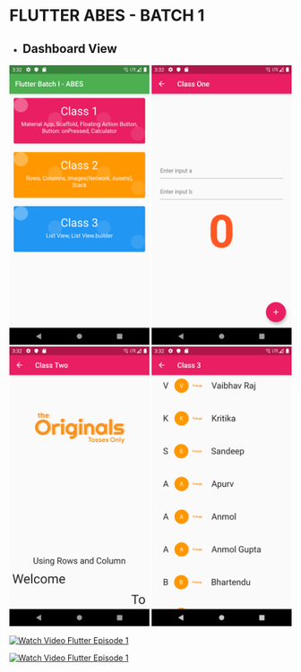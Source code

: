 # FLUTTER ABES - BATCH 1



* ## Dashboard View<br/>
<img src="https://raw.githubusercontent.com/mitulgautam/flutter-abes-1/master/sample_shots/Screenshot_1571220156.png" height="500em" />  <img src="https://raw.githubusercontent.com/mitulgautam/flutter-abes-1/master/sample_shots/Screenshot_1571220160.png" height="500em" />    <img src="https://raw.githubusercontent.com/mitulgautam/flutter-abes-1/master/sample_shots/Screenshot_1571220165.png" height="500em" />   <img src="https://raw.githubusercontent.com/mitulgautam/flutter-abes-1/master/sample_shots/Screenshot_1571220170.png" height="500em"/>


[![Watch Video Flutter Episode 1](https://i.ytimg.com/vi/BhaUtRgQPDI/hqdefault.jpg?sqp=-oaymwEZCNACELwBSFXyq4qpAwsIARUAAIhCGAFwAQ==&rs=AOn4CLC0mUuPHoiomUp8pXAqrtp978RZIA "Watch Episode 1 Now")](https://www.youtube.com/watch?v=BhaUtRgQPDI)

[![Watch Video Flutter Episode 1](https://i.ytimg.com/vi/rtFlmiVI42w/hqdefault.jpg?sqp=-oaymwEZCNACELwBSFXyq4qpAwsIARUAAIhCGAFwAQ==&rs=AOn4CLAG60RXeROf2bAY1vacIatNP9-Vgg "Watch Episode 1 Now")](https://www.youtube.com/watch?v=rtFlmiVI42w)
